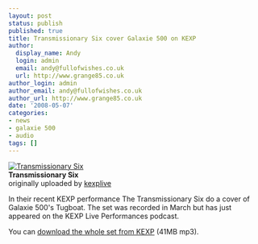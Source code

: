 ```yaml
---
layout: post
status: publish
published: true
title: Transmissionary Six cover Galaxie 500 on KEXP
author:
  display_name: Andy
  login: admin
  email: andy@fullofwishes.co.uk
  url: http://www.grange85.co.uk
author_login: admin
author_email: andy@fullofwishes.co.uk
author_url: http://www.grange85.co.uk
date: '2008-05-07'
categories:
- news
- galaxie 500
- audio
tags: []
---
```

<div class="imagebox-a"><a href="http://www.flickr.com/photos/kexp/2320966885/" title="Photo Sharing"><img src="https://farm4.static.flickr.com/3103/2320966885_7c017a3e44_m.jpg" alt="Transmissionary Six" /></a><br/><strong>Transmissionary Six</strong><br/>originally uploaded by <a href="http://www.flickr.com/people/kexp/">kexplive</a></div>
<p>In their recent KEXP performance <span class="removed_link" title="http://www.rodeosatellite.com/">The Transmissionary Six</span>  do a cover of Galaxie 500's Tugboat. The set was recorded in March but has just appeared on the <span class="removed_link" title="http://kexp.org/podcast_instudio.xml">KEXP Live Performances podcast</span>. </p>
<p></p>
<p>You can <a href="http://www.digitalwell.washington.edu/dw/1/51/23/2368eac9-2e6b-473b-96a7-f16c987426c6.mp3">download the whole set from KEXP</a> (41MB mp3).</p>
<p><br clear="right"/></p>
